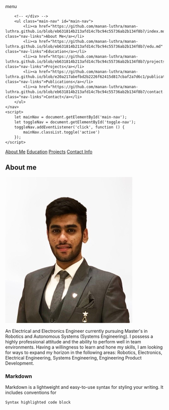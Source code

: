 <html>

<head>
    <meta charset="UTF-8">
    <meta name="viewport" content="width=device-width, initial-scale=1.0">
    <title></title>
    <link rel="stylesheet" href="style.css">
</head>

<body>
    <nav class="navbar">
        <span class="toggle-nav" id="toggle-nav">
            <i class="material-icons">menu</i>
        </span>
        <!-- <div class=""> -->
      
        <!-- </div> -->
        <ul class="main-nav" id="main-nav">
            <li><a href="https://github.com/manan-luthra/manan-luthra.github.io/blob/eb631814b213afd14c7bc94c55736ab2b134f8b7/index.md" class="nav-links">About Me</a></li>
            <li><a href="https://github.com/manan-luthra/manan-luthra.github.io/blob/eb631814b213afd14c7bc94c55736ab2b134f8b7/edu.md" class="nav-links">Education</a></li>
            <li><a href="https://github.com/manan-luthra/manan-luthra.github.io/blob/eb631814b213afd14c7bc94c55736ab2b134f8b7/projects.md" class="nav-links">Projects</a></li>
            <li><a href="https://github.com/manan-luthra/manan-luthra.github.io/blob/e20a217abefbd2b2226f62415d817cbaf2a7d6c1/publications.md" class="nav-links">Publications</a></li>
            <li><a href="https://github.com/manan-luthra/manan-luthra.github.io/blob/eb631814b213afd14c7bc94c55736ab2b134f8b7/contact.md" class="nav-links">Contact</a></li>
        </ul>
    </nav>
    <script>
        let mainNav = document.getElementById('main-nav');
        let toggleNav = document.getElementById('toggle-nav');
        toggleNav.addEventListener('click', function () {
            mainNav.classList.toggle('active')
        });
    </script>
</body>

</html>


[About Me](/index.md) 
[Education](/edu.md)
[Projects](/projects.md)
[Contact Info](/contact.md)

## About me

![alt text](https://github.com/manan-luthra/manan-luthra.github.io/blob/3bb2181436992a7c988c170d21fc5e829c625b50/IMG-2663-removebg-preview.JPG)

An Electrical and Electronics Engineer currently pursuing Master's in Robotics and Autonomous Systems (Systems Engineering). I possess a highly professional attitude and the ability to perform well in team environments. Having a willingness to learn and hone my skills, I am looking for ways to expand my horizon in the following areas: Robotics, Electronics, Electrical Engineering, Systems Engineering, Engineering Product Development.

### Markdown

Markdown is a lightweight and easy-to-use syntax for styling your writing. It includes conventions for

```markdown
Syntax highlighted code block

```


